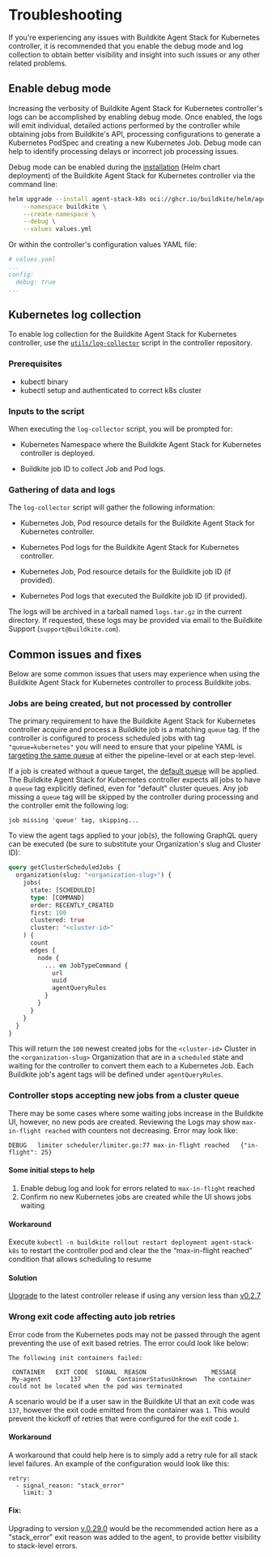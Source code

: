 # Troubleshooting

If you're experiencing any issues with Buildkite Agent Stack for Kubernetes controller, it is recommended that you enable the debug mode and log collection to obtain better visibility and insight into such issues or any other related problems.

## Enable debug mode

Increasing the verbosity of Buildkite Agent Stack for Kubernetes controller's logs can be accomplished by enabling debug mode. Once enabled, the logs will emit individual, detailed actions performed by the controller while obtaining jobs from Buildkite's API, processing configurations to generate a Kubernetes PodSpec and creating a new Kubernetes Job. Debug mode can help to identify processing delays or incorrect job processing issues.

Debug mode can be enabled during the [installation](/docs/agent/v3/agent-stack-k8s/installation) (Helm chart deployment) of the Buildkite Agent Stack for Kubernetes controller via the command line:

```bash
helm upgrade --install agent-stack-k8s oci://ghcr.io/buildkite/helm/agent-stack-k8s \
    --namespace buildkite \
    --create-namespace \
    --debug \
    --values values.yml
```

Or within the controller's configuration values YAML file:

```yaml
# values.yaml
...
config:
  debug: true
...
```

## Kubernetes log collection

To enable log collection for the Buildkite Agent Stack for Kubernetes controller, use the [`utils/log-collector`](https://github.com/buildkite/agent-stack-k8s/blob/main/utils/log-collector) script in the controller repository.

### Prerequisites

- kubectl binary
- kubectl setup and authenticated to correct k8s cluster

### Inputs to the script

When executing the `log-collector` script, you will be prompted for:

- Kubernetes Namespace where the Buildkite Agent Stack for Kubernetes controller is deployed.

- Buildkite job ID to collect Job and Pod logs.

### Gathering of data and logs

The `log-collector` script will gather the following information:

- Kubernetes Job, Pod resource details for the Buildkite Agent Stack for Kubernetes controller.

- Kubernetes Pod logs for the Buildkite Agent Stack for Kubernetes controller.

- Kubernetes Job, Pod resource details for the Buildkite job ID (if provided).

- Kubernetes Pod logs that executed the Buildkite job ID (if provided).

The logs will be archived in a tarball named `logs.tar.gz` in the current directory. If requested, these logs may be provided via email to the Buildkite Support (`support@buildkite.com`).

## Common issues and fixes

Below are some common issues that users may experience when using the Buildkite Agent Stack for Kubernetes controller to process Buildkite jobs.

### Jobs are being created, but not processed by controller

The primary requirement to have the Buildkite Agent Stack for Kubernetes controller acquire and process a Buildkite job is a matching `queue` tag. If the controller is configured to process scheduled jobs with tag `"queue=kubernetes"` you will need to ensure that your pipeline YAML is [targeting the same queue](https://buildkite.com/docs/agent/v3/queues#targeting-a-queue) at either the pipeline-level or at each step-level.

If a job is created without a queue target, the [default queue](https://buildkite.com/docs/agent/v3/queues#the-default-queue) will be applied. The Buildkite Agent Stack for Kubernetes controller expects all jobs to have a `queue` tag explicitly defined, even for "default" cluster queues. Any job missing a `queue` tag will be skipped by the controller during processing and the controller emit the following log:

```
job missing 'queue' tag, skipping...
```

To view the agent tags applied to your job(s), the following GraphQL query can be executed (be sure to substitute your Organization's slug and Cluster ID):

```graphql
query getClusterScheduledJobs {
  organization(slug: "<organization-slug>") {
    jobs(
      state: [SCHEDULED]
      type: [COMMAND]
      order: RECENTLY_CREATED
      first: 100
      clustered: true
      cluster: "<cluster-id>"
    ) {
      count
      edges {
        node {
          ... on JobTypeCommand {
            url
            uuid
            agentQueryRules
          }
        }
      }
    }
  }
}
```

This will return the `100` newest created jobs for the `<cluster-id>` Cluster in the `<organization-slug>` Organization that are in a `scheduled` state and waiting for the controller to convert them each to a Kubernetes Job. Each Buildkite job's agent tags will be defined under `agentQueryRules`.

### Controller stops accepting new jobs from a cluster queue

There may be some cases where some waiting jobs increase in the Buildkite UI, however, no new pods are created.
Reviewing the Logs may show `max-in-flight reached` with counters not decreasing.
Error may look like:

```
DEBUG	limiter	scheduler/limiter.go:77	max-in-flight reached	{"in-flight": 25}
```

#### Some initial steps to help

1. Enable debug log and look for errors related to `max-in-flight` reached
1. Confirm no new Kubernetes jobs are created while the UI shows jobs waiting

#### Workaround
Execute `kubectl -n buildkite rollout restart deployment agent-stack-k8s` to restart the controller pod and clear the the “max-in-flight reached” condition that allows scheduling to resume

#### Solution
[Upgrade](https://github.com/buildkite/agent-stack-k8s/releases) to the latest controller release if using any version less than [v0.2.7](https://github.com/buildkite/agent-stack-k8s/releases/tag/v0.27.0)

### Wrong exit code affecting auto job retries

Error code from the Kubernetes pods may not be passed through the agent preventing the use of exit based retries. The error could look like below:

```
The following init containers failed:

 CONTAINER   EXIT CODE  SIGNAL  REASON                  MESSAGE                                                        
 My-agent        137       0  ContainerStatusUnknown  The container could not be located when the pod was terminated
 ```

A scenario would be if a user saw in the Buildkite UI that an exit code was `137`, however the exit code emitted from the container was `1`. This would prevent the kickoff of retries that were configured for the exit code `1`.

#### Workaround
A workaround that could help here is to simply add a retry rule for all stack level failures.
An example of the configuration would look like this:

```
retry:
  - signal_reason: "stack_error"
    limit: 3
  ```

 #### Fix:
 Upgrading to version [v.0.29.0](https://github.com/buildkite/agent-stack-k8s/releases/tag/v0.29.0) would be the recommended action here as a "stack_error" exit reason was added to the agent, to provide better visibility to stack-level errors.
